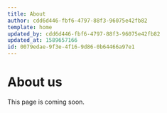 ```yaml
---
title: About
author: cdd6d446-fbf6-4797-88f3-96075e42fb82
template: home
updated_by: cdd6d446-fbf6-4797-88f3-96075e42fb82
updated_at: 1589657166
id: 0079edae-9f3e-4f16-9d86-0b64466a97e1
---
```

# About us
This page is coming soon.